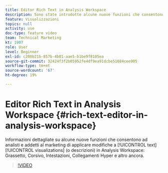 ```yaml
---
title: Editor Rich Text in Analysis Workspace
description: Sono state introdotte alcune nuove funzioni che consentono ad analisti e addetti al marketing di applicare modifiche alle visualizzazioni di testo (o alle descrizioni) in Analysis Workspace - Grassetto, Corsivo, Intestazioni, Collegamenti Hyper e altro ancora.
feature: Visualizzazioni
topics: null
activity: use
doc-type: feature video
team: Technical Marketing
kt: 1907
role: User
level: Beginner
exl-id: c208b21b-857b-4b01-aae5-b1be9f8105ea
source-git-commit: 32424f3f2b05952fe4df9ea91dcbe51684cee905
workflow-type: tm+mt
source-wordcount: '67'
ht-degree: 19%

---
```


# Editor Rich Text in Analysis Workspace {#rich-text-editor-in-analysis-workspace}

Informazioni dettagliate su alcune nuove funzioni che consentono ad analisti e addetti al marketing di applicare modifiche a [!UICONTROL text] [!UICONTROL visualizations] (o descrizioni) in Analysis Workspace: Grassetto, Corsivo, Intestazioni, Collegamenti Hyper e altro ancora.

>[!VIDEO](https://video.tv.adobe.com/v/23726/?quality=12)
